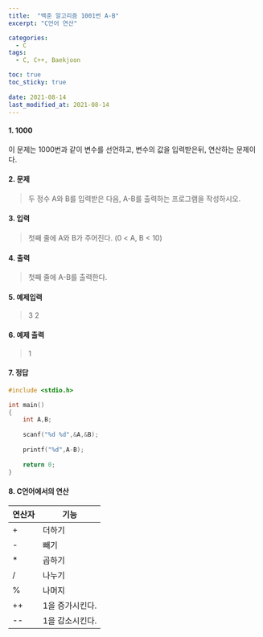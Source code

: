```yaml
---
title:  "백준 알고리즘 1001번 A-B"
excerpt: "C언어 연산"

categories:
  - C
tags:
  - C, C++, Baekjoon

toc: true
toc_sticky: true
 
date: 2021-08-14
last_modified_at: 2021-08-14
---
```

#### 1. 1000
이 문제는 1000번과 같이 변수를 선언하고, 변수의 값을 입력받은뒤, 연산하는 문제이다.
#### 2. 문제
>두 정수 A와 B를 입력받은 다음, A-B를 출력하는 프로그램을 작성하시오.
#### 3. 입력
>첫째 줄에 A와 B가 주어진다. (0 < A, B < 10)
#### 4. 출력
>첫째 줄에 A-B를 출력한다.
#### 5. 예제입력
>3 2
#### 6. 예제 출력
>1
#### 7. 정답
```c
#include <stdio.h>

int main() 
{
	int A,B;
	
	scanf("%d %d",&A,&B);
	
	printf("%d",A-B);
	
	return 0;
}
```
#### 8. C언어에서의 연산

|연산자|기능|
|-----|----|
| +|더하기|
| -|빼기|
|*|곱하기|
|/|나누기|
|%|나머지|
|++|1을 증가시킨다.|
|--|1을 감소시킨다.|
